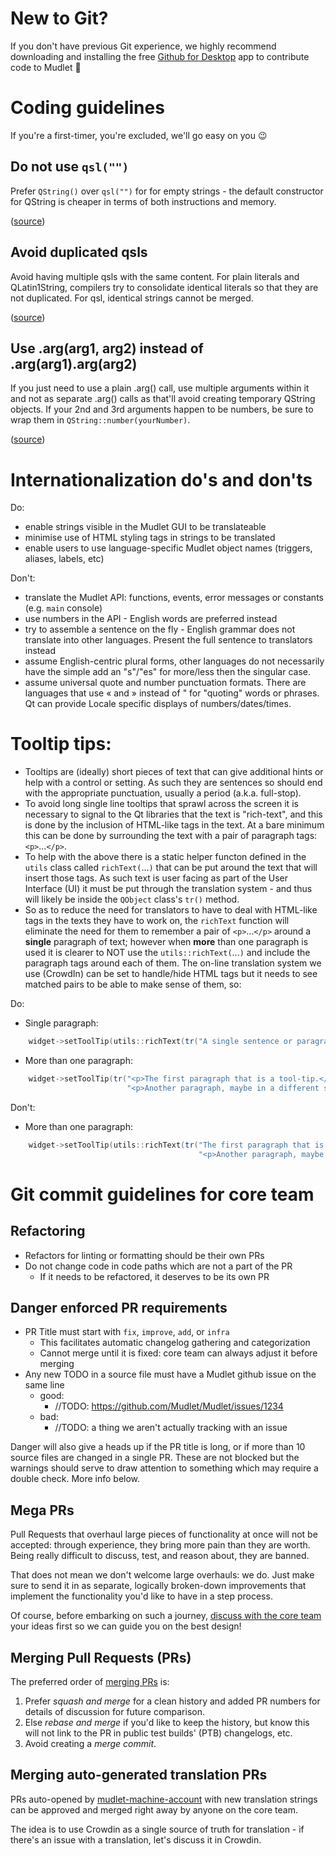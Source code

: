 # New to Git?
If you don't have previous Git experience, we highly recommend downloading and installing
the free [Github for Desktop](https://desktop.github.com) app to contribute code to Mudlet 🌟

# Coding guidelines

If you're a first-timer, you're excluded, we'll go easy on you :wink:

## Do not use ``qsl("")``

Prefer ``QString()`` over ``qsl("")`` for  for empty strings - the default constructor
for QString is cheaper in terms of both instructions and memory.

([source](http://blog.qt.io/blog/2014/06/13/qt-weekly-13-qstringliteral/))

## Avoid duplicated qsls

Avoid having multiple qsls with the same content. For plain literals and QLatin1String, compilers
try to consolidate identical literals so that they are not duplicated. For qsl, identical strings
cannot be merged.

([source](http://blog.qt.io/blog/2014/06/13/qt-weekly-13-qstringliteral/))

## Use .arg(arg1, arg2) instead of .arg(arg1).arg(arg2)

If you just need to use a plain .arg() call, use multiple arguments within it and not as separate .arg() calls as that'll avoid creating temporary QString objects. If your 2nd and 3rd arguments happen to be numbers, be sure to wrap them in  `QString::number(yourNumber)`.

([source](https://meetingcpp.com/tl_files/mcpp/2015/talks/Marc-Mutz-MC++15-Effective-Qt.pdf))

# Internationalization do's and don'ts

Do:
* enable strings visible in the Mudlet GUI to be translateable
* minimise use of HTML styling tags in strings to be translated
* enable users to use language-specific Mudlet object names (triggers, aliases, labels, etc)

Don't:
* translate the Mudlet API: functions, events, error messages or constants (e.g. `main` console)
* use numbers in the API - English words are preferred instead
* try to assemble a sentence on the fly - English grammar does not translate into other languages. Present the full sentence to translators instead
* assume English-centric plural forms, other languages do not necessarily have the simple add an "s"/"es" for more/less then the singular case.
* assume universal quote and number punctuation formats. There are languages that use « and » instead of " for "quoting" words or phrases. Qt can provide Locale specific displays of numbers/dates/times.

# Tooltip tips:
* Tooltips are (ideally) short pieces of text that can give additional hints or help with a control or setting. As such they are sentences so should end with the appropriate punctuation, usually a period (a.k.a. full-stop).
* To avoid long single line tooltips that sprawl across the screen it is necessary to signal to the Qt libraries that the text is "rich-text", and this is done by the inclusion of HTML-like tags in the text. At a bare minimum this can be done by surrounding the text with a pair of paragraph tags: `<p>`...`</p>`.
* To help with the above there is a static helper functon defined in the `utils` class called `richText(`...`)` that can be put around the text that will insert those tags. As such text is user facing as part of the User Interface (UI) it must be put through the translation system - and thus will likely be inside the `QObject` class's `tr()` method.
* So as to reduce the need for translators to have to deal with HTML-like tags in the texts they have to work on, the `richText` function will eliminate the need for them to remember a pair of `<p>`...`</p>` around a **single** paragraph of text; however when **more** than one paragraph is used it is clearer to NOT use the `utils::richText(`...`)` and include the paragraph tags around each of them. The on-line translation system we use (CrowdIn) can be set to handle/hide HTML tags but it needs to see matched pairs to be able to make sense of them, so:

Do:
  * Single paragraph:
```cpp
    widget->setToolTip(utils::richText(tr("A single sentence or paragraph that is a tool-tip.")));
```

* More than one paragraph:
```cpp
    widget->setToolTip(tr("<p>The first paragraph that is a tool-tip.</p>"
                          "<p>Another paragraph, maybe in a different style, e.g. <i>italics</i> or <b>bold</b>.</p>")));
```

Don't:
  * More than one paragraph:
```cpp
    widget->setToolTip(utils::richText(tr("The first paragraph that is a tool-tip.</p>"
                                          "<p>Another paragraph, maybe in a different style, e.g. <i>italics</i> or <b>bold</b>.")));
```

# Git commit guidelines for core team

## Refactoring

* Refactors for linting or formatting should be their own PRs
* Do not change code in code paths which are not a part of the PR
  * If it needs to be refactored, it deserves to be its own PR

## Danger enforced PR requirements

* PR Title must start with `fix`, `improve`, `add`, or `infra`
  * This facilitates automatic changelog gathering and categorization
  * Cannot merge until it is fixed: core team can always adjust it before merging
* Any new TODO in a source file must have a Mudlet github issue on the same line
  * good:
    * //TODO: https://github.com/Mudlet/Mudlet/issues/1234
  * bad:
    * //TODO: a thing we aren't actually tracking with an issue

Danger will also give a heads up if the PR title is long, or if more than 10 source files are changed in a single PR. These are not blocked but the warnings should serve to draw attention to something which may require a double check. More info below.

## Mega PRs

Pull Requests that overhaul large pieces of functionality at once will not be accepted: through experience, they bring more pain than they are worth. Being really difficult to discuss, test, and reason about, they are banned.

That does not mean we don't welcome large overhauls: we do. Just make sure to send it in as separate, logically broken-down improvements that implement the functionality you'd like to have in a step process.

Of course, before embarking on such a journey, [discuss with the core team](https://discord.gg/kuYvMQ9) your ideas first so we can guide you on the best design!

## Merging Pull Requests (PRs)

The preferred order of [merging PRs](https://help.github.com/articles/about-pull-request-merges/) is:
1. Prefer _squash and merge_ for a clean history and added PR numbers for details of discussion for future comparison.
2. Else _rebase and merge_ if you'd like to keep the history, but know this will not link to the PR in public test builds' (PTB) changelogs, etc.
3. Avoid creating a _merge commit_.

## Merging auto-generated translation PRs

PRs auto-opened by [mudlet-machine-account](https://github.com/mudlet-machine-account) with new translation strings can be approved and merged right away by anyone on the core team.

The idea is to use Crowdin as a single source of truth for translation - if there's an issue with a translation, let's discuss it in Crowdin.
